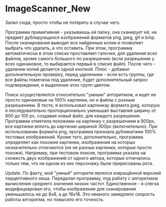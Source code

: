# ImageScanner_New
Залил сюда, просто чтобы не потерять в случае чего.

Программа примитивная - указываешь ей папку, она сканирует её, на предмет дублирующихся изображений форматов png, jpeg, gif и bmp.
После сканирования выводит все найденные копии и позволяет выбрать что удалить, а что оставить. При этом, программа автоматически в этом списке проставляет галочки, для удаления всех файлов, кроме самого большого по разрешению (если разрешение у всех одинаковое, то выбирается первый в списке файл).
После чего - удаление копий делается одной кнопкой. 
Плюс - добавил дополнительную проверку, перед удалением - если есть группы, где все файлы помечена под удаление, будет дополнительный запрос подтверждения, и выделение этих групп цветом.

Поиск осуществляется относительно "умным" алгоритмом, и ищет не просто одинаковые на 100% картинки, но и файлы с разным разрешением.
В тесте, я использовал картинкау формата jpeg, которую я последовательно пропорционально уменьшал выставляя ширину от 800 до 100 px, создавая новый файл, для каждого разрешения. Программа отметила похожими на картинку с разрешением в 800px, все картинки вплоть до картинки шириной 300px (включительно). При использовании формата png, программа признала дубликатами 100% тестовых изображений.
Кроме того, дополнительно, программа определяет как похожие картинки, изображения на которых незначительно отличаются (не не разные картинки, которые просто похожи). Например, при тестовом поиске, программа указала на схожесть двух изображений от одного автора, которые отличались только тем, что на одном из них персонажу были пририсованы рога.

Update. По факту, мой "умный" алгоритм являлся извращённой версией перцептивного хеша. Переделал программу, под работу с алгоритмом вычисления среднего значения низких частот. Единственное - я слегка модифициаровал его, чтобы изображение для сканирования уменьшалось не до 8х8, а до 16х16. Это немного замедлило скорость работы алгоритма, но повысило его точность.
